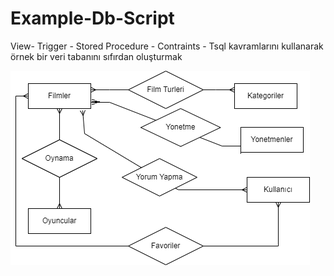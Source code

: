 # Example-Db-Script
View- Trigger - Stored Procedure - Contraints - Tsql kavramlarını kullanarak örnek bir veri tabanını sıfırdan oluşturmak

![git_islevleri.jpg](https://github.com/hasanbaysal/Example-Db-Script/blob/master/relation%20diagram.png)
